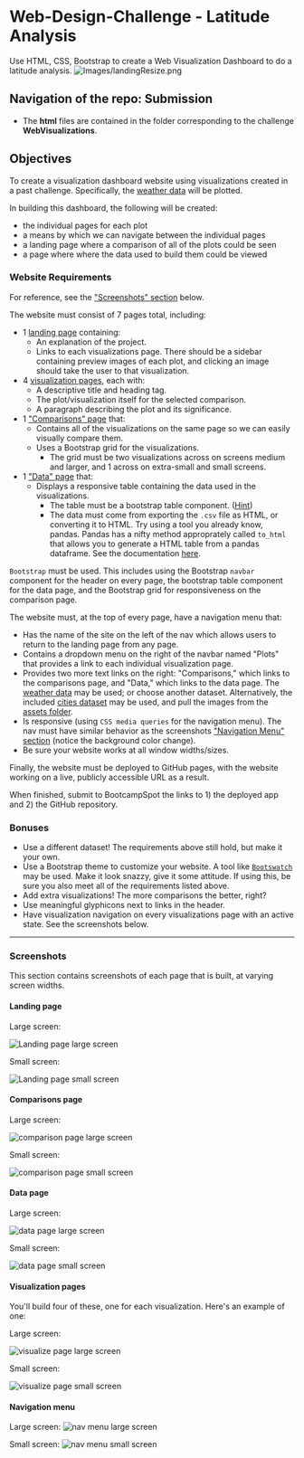 # Web-Design-Challenge - Latitude Analysis

Use HTML, CSS, Bootstrap to create a Web Visualization Dashboard to do a latitude analysis.
![Images/landingResize.png](Images/landingResize.png)

## Navigation of the repo: Submission

* The **html** files are contained in the folder corresponding to the challenge **WebVisualizations**.

## Objectives

To create a visualization dashboard website using visualizations created in a past challenge. Specifically, the [weather data](Resources/cities.csv) will be plotted.

In building this dashboard, the following will be created:
* the individual pages for each plot 
* a means by which we can navigate between the individual pages
* a landing page where a comparison of all of the plots could be seen
* a page where where the data used to build them could be viewed

### Website Requirements
For reference, see the ["Screenshots" section](#screenshots) below.

The website must consist of 7 pages total, including:

* 1 [landing page](#landing-page) containing:
  * An explanation of the project.
  * Links to each visualizations page. There should be a sidebar containing preview images of each plot, and clicking an image should take the user to that visualization.
* 4 [visualization pages](#visualization-pages), each with:
  * A descriptive title and heading tag.
  * The plot/visualization itself for the selected comparison.
  * A paragraph describing the plot and its significance.
* 1 ["Comparisons" page](#comparisons-page) that:
  * Contains all of the visualizations on the same page so we can easily visually compare them.
  * Uses a Bootstrap grid for the visualizations.
    * The grid must be two visualizations across on screens medium and larger, and 1 across on extra-small and small screens.
* 1 ["Data" page](#data-page) that:
  * Displays a responsive table containing the data used in the visualizations.
    * The table must be a bootstrap table component. ([Hint](https://getbootstrap.com/docs/4.3/content/tables/#responsive-tables))
    * The data must come from exporting the `.csv` file as HTML, or converting it to HTML. Try using a tool you already know, pandas. Pandas has a nifty method approprately called `to_html` that allows you to generate a HTML table from a pandas dataframe. See the documentation [here](https://pandas.pydata.org/pandas-docs/version/0.17.0/generated/pandas.DataFrame.to_html.html).

`Bootstrap` must be used. This includes using the Bootstrap `navbar` component for the header on every page, the bootstrap table component for the data page, and the Bootstrap grid for responsiveness on the comparison page.

The website must, at the top of every page, have a navigation menu that:

* Has the name of the site on the left of the nav which allows users to return to the landing page from any page.
* Contains a dropdown menu on the right of the navbar named "Plots" that provides a link to each individual visualization page.
* Provides two more text links on the right: "Comparisons," which links to the comparisons page, and "Data," which links to the data page. The [weather data](Resources/cities.csv) may be used; or choose another dataset. Alternatively, the included [cities dataset](Resources/cities.csv) may be used, and pull the images from the [assets folder](Resources/assets).
* Is responsive (using `CSS media queries` for the navigation menu). The nav must have similar behavior as the screenshots ["Navigation Menu" section](#navigation-menu) (notice the background color change).
* Be sure your website works at all window widths/sizes.

Finally, the website must be deployed to GitHub pages, with the website working on a live, publicly accessible URL as a result.

When finished, submit to BootcampSpot the links to 1) the deployed app and 2) the GitHub repository.


### Bonuses

* Use a different dataset! The requirements above still hold, but make it your own.
* Use a Bootstrap theme to customize your website. A tool like [`Bootswatch`](https://bootswatch.com/) may be used. Make it look snazzy, give it some attitude. If using this, be sure you also meet all of the requirements listed above.
* Add extra visualizations! The more comparisons the better, right?
* Use meaningful glyphicons next to links in the header.
* Have visualization navigation on every visualizations page with an active state. See the screenshots below.

- - -

### Screenshots

This section contains screenshots of each page that is built, at varying screen widths. 

#### <a id="landing-page"></a>Landing page

Large screen:

![Landing page large screen](Images/landingResize.png)

Small screen:

![Landing page small screen](Images/landing-sm.png)


#### <a id="comparisons-page"></a>Comparisons page

Large screen:

![comparison page large screen](Images/comparison-lg.png)

Small screen:

![comparison page small screen](Images/comparison-sm.png)

#### <a id="data-page"></a>Data page

Large screen:

![data page large screen](Images/data-lg.png)


Small screen:

![data page small screen](Images/data-sm.png)

#### <a id="visualization-pages"></a>Visualization pages

You'll build four of these, one for each visualization. Here's an example of one:

Large screen:

![visualize page large screen](Images/visualize-lg.png)

Small screen:

![visualize page small screen](Images/visualize-sm.png)

#### <a id="navigation-menu"></a>Navigation menu

Large screen:
![nav menu large screen](Images/nav-lg.png)

Small screen:
![nav menu small screen](Images/nav-sm.png)


